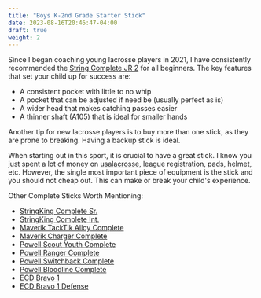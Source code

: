 ```yaml
---
title: "Boys K-2nd Grade Starter Stick"
date: 2023-08-16T20:46:47-04:00
draft: true
weight: 2
---
```


Since I began coaching young lacrosse players in 2021, I have consistently recommended the [String Complete JR 2](https://stringking.com/mens-lacrosse/sticks/complete-2-jr/?sku=complete-2-jr-legend-jr-a-105-type-3s-black-black) for all beginners. The key features that set your child up for success are:

- A consistent pocket with little to no whip
- A pocket that can be adjusted if need be (usually perfect as is)
- A wider head that makes catching passes easier
- A thinner shaft (A105) that is ideal for smaller hands

Another tip for new lacrosse players is to buy more than one stick, as they are prone to breaking. Having a backup stick is ideal.

When starting out in this sport, it is crucial to have a great stick. I know you just spent a lot of money on [usalacrosse](https://usalacrosse.com), league registration, pads, helmet, etc. However, the single most important piece of equipment is the stick and you should not cheap out. This can make or break your child's experience.

Other Complete Sticks Worth Mentioning:

- [StringKing Complete Sr.](https://stringking.com/mens-lacrosse/sticks/complete-2-sr/?sku=complete-2-sr-legend-sr-a-155-type-3s-black-black)
- [StringKing Complete Int.](https://stringking.com/mens-lacrosse/sticks/complete-2-int/?sku=complete-2-int-legend-int-a-135-type-3s-black-black)
- [Maverik TackTik Alloy Complete](https://maveriklacrosse.com/products/tactik-alloy-complete-stick)
- [Maverik Charger Complete](https://maveriklacrosse.com/products/charger-complete-stick?variant=42677317402862)
- [Powell Scout Youth Complete](https://www.powelllacrosse.com/products/scout)
- [Powell Ranger Complete](https://www.powelllacrosse.com/products/ranger-complete?variant=44386485207330)
- [Powell Switchback Complete](https://www.powelllacrosse.com/products/switchback-complete-w-variations?variant=44443789230370)
- [Powell Bloodline Complete](https://www.powelllacrosse.com/products/bloodline-complete)
- [ECD Bravo 1](https://ecdlax.com/products/bravo-1-elite-setup)
- [ECD Bravo 1 Defense](https://ecdlax.com/collections/mens-lacrosse-complete-sticks/products/bravo-1-elite-setup-60in)
